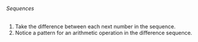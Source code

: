 <h6>Sequences</h6>

1. Take the difference between each next number in the sequence. 
2. Notice a pattern for an arithmetic operation in the difference sequence.
